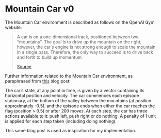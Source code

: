 # Mountain Car v0
The Mountain Car environment is described as follows on the OpenAI Gym website:

> A car is on a one-dimensional track, positioned between two "mountains". The goal is to drive up the
> mountain on the right; however, the car's engine is not strong enough to scale the mountain in a single
> pass. Therefore, the only way to succeed is to drive back and forth to build up momentum.
> 
> [Source](https://gym.openai.com/envs/MountainCar-v0/)

Further information related to the Mountain Car environment, as paraphrased from
[this](https://towardsdatascience.com/getting-started-with-reinforcement-learning-and-open-ai-gym-c289aca874f)
blog post:

The car’s state, at any point in time, is given by a vector containing its horizontal position and velocity.
The car commences each episode stationary, at the bottom of the valley between the mountains (at position
approximately -0.5), and the episode ends when either the car reaches the flag (position > 0.5) or after 200
moves. At each step, the car has three actions available to it: push left, push right or do nothing. A
penalty of 1 unit is applied for each step taken (including doing nothing).

This same blog post is used as inspiration for my implementation.

